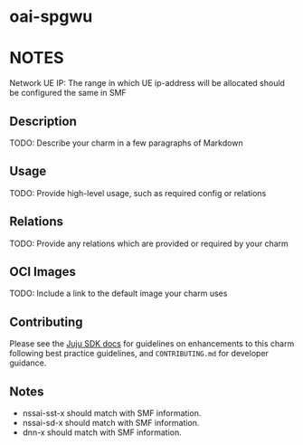 # oai-spgwu
# NOTES
Network UE IP: The range in which UE ip-address will be allocated should be configured the same in SMF
## Description

TODO: Describe your charm in a few paragraphs of Markdown

## Usage

TODO: Provide high-level usage, such as required config or relations


## Relations

TODO: Provide any relations which are provided or required by your charm

## OCI Images

TODO: Include a link to the default image your charm uses

## Contributing

Please see the [Juju SDK docs](https://juju.is/docs/sdk) for guidelines
on enhancements to this charm following best practice guidelines, and
`CONTRIBUTING.md` for developer guidance.


## Notes
- nssai-sst-x should match with SMF information.
- nssai-sd-x should match with SMF information.
- dnn-x should match with SMF information.